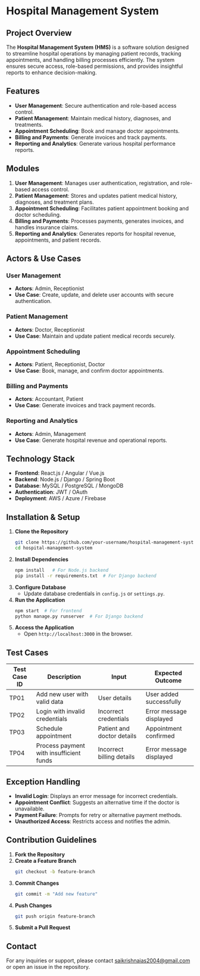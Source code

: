 # Hospital Management System

## Project Overview
The **Hospital Management System (HMS)** is a software solution designed to streamline hospital operations by managing patient records, tracking appointments, and handling billing processes efficiently. The system ensures secure access, role-based permissions, and provides insightful reports to enhance decision-making.

## Features
- **User Management**: Secure authentication and role-based access control.
- **Patient Management**: Maintain medical history, diagnoses, and treatments.
- **Appointment Scheduling**: Book and manage doctor appointments.
- **Billing and Payments**: Generate invoices and track payments.
- **Reporting and Analytics**: Generate various hospital performance reports.

## Modules
1. **User Management**: Manages user authentication, registration, and role-based access control.
2. **Patient Management**: Stores and updates patient medical history, diagnoses, and treatment plans.
3. **Appointment Scheduling**: Facilitates patient appointment booking and doctor scheduling.
4. **Billing and Payments**: Processes payments, generates invoices, and handles insurance claims.
5. **Reporting and Analytics**: Generates reports for hospital revenue, appointments, and patient records.

## Actors & Use Cases
### User Management
- **Actors**: Admin, Receptionist
- **Use Case**: Create, update, and delete user accounts with secure authentication.

### Patient Management
- **Actors**: Doctor, Receptionist
- **Use Case**: Maintain and update patient medical records securely.

### Appointment Scheduling
- **Actors**: Patient, Receptionist, Doctor
- **Use Case**: Book, manage, and confirm doctor appointments.

### Billing and Payments
- **Actors**: Accountant, Patient
- **Use Case**: Generate invoices and track payment records.

### Reporting and Analytics
- **Actors**: Admin, Management
- **Use Case**: Generate hospital revenue and operational reports.

## Technology Stack
- **Frontend**: React.js / Angular / Vue.js
- **Backend**: Node.js / Django / Spring Boot
- **Database**: MySQL / PostgreSQL / MongoDB
- **Authentication**: JWT / OAuth
- **Deployment**: AWS / Azure / Firebase

## Installation & Setup
1. **Clone the Repository**
   ```sh
   git clone https://github.com/your-username/hospital-management-system.git
   cd hospital-management-system
   ```
2. **Install Dependencies**
   ```sh
   npm install   # For Node.js backend
   pip install -r requirements.txt  # For Django backend
   ```
3. **Configure Database**
   - Update database credentials in `config.js` or `settings.py`.
4. **Run the Application**
   ```sh
   npm start  # For frontend
   python manage.py runserver  # For Django backend
   ```
5. **Access the Application**
   - Open `http://localhost:3000` in the browser.

## Test Cases
| Test Case ID | Description | Input | Expected Outcome |
|-------------|------------|-------|------------------|
| TP01 | Add new user with valid data | User details | User added successfully |
| TP02 | Login with invalid credentials | Incorrect credentials | Error message displayed |
| TP03 | Schedule appointment | Patient and doctor details | Appointment confirmed |
| TP04 | Process payment with insufficient funds | Incorrect billing details | Error message displayed |

## Exception Handling
- **Invalid Login**: Displays an error message for incorrect credentials.
- **Appointment Conflict**: Suggests an alternative time if the doctor is unavailable.
- **Payment Failure**: Prompts for retry or alternative payment methods.
- **Unauthorized Access**: Restricts access and notifies the admin.

## Contribution Guidelines
1. **Fork the Repository**
2. **Create a Feature Branch**
   ```sh
   git checkout -b feature-branch
   ```
3. **Commit Changes**
   ```sh
   git commit -m "Add new feature"
   ```
4. **Push Changes**
   ```sh
   git push origin feature-branch
   ```
5. **Submit a Pull Request**


## Contact
For any inquiries or support, please contact saikrishnaias2004@gmail.com or open an issue in the repository.

